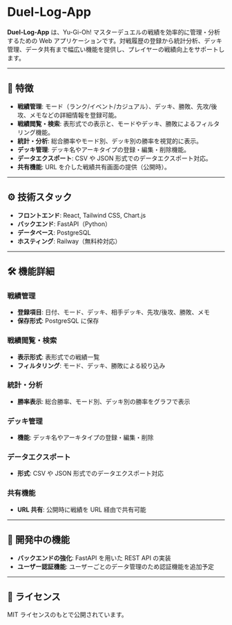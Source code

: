 # Duel-Log-App

**Duel-Log-App** は、Yu-Gi-Oh! マスターデュエルの戦績を効率的に管理・分析するための Web アプリケーションです。対戦履歴の登録から統計分析、デッキ管理、データ共有まで幅広い機能を提供し、プレイヤーの戦績向上をサポートします。

---

## 🚀 特徴

- **戦績管理**: モード（ランク/イベント/カジュアル）、デッキ、勝敗、先攻/後攻、メモなどの詳細情報を登録可能。
- **戦績閲覧・検索**: 表形式での表示と、モードやデッキ、勝敗によるフィルタリング機能。
- **統計・分析**: 総合勝率やモード別、デッキ別の勝率を視覚的に表示。
- **デッキ管理**: デッキ名やアーキタイプの登録・編集・削除機能。
- **データエクスポート**: CSV や JSON 形式でのデータエクスポート対応。
- **共有機能**: URL を介した戦績共有画面の提供（公開時）。

---

## ⚙️ 技術スタック

- **フロントエンド**: React, Tailwind CSS, Chart.js  
- **バックエンド**: FastAPI（Python）  
- **データベース**: PostgreSQL  
- **ホスティング**: Railway（無料枠対応）  

---

## 🛠️ 機能詳細

### 戦績管理

- **登録項目**: 日付、モード、デッキ、相手デッキ、先攻/後攻、勝敗、メモ
- **保存形式**: PostgreSQL に保存

### 戦績閲覧・検索

- **表示形式**: 表形式での戦績一覧
- **フィルタリング**: モード、デッキ、勝敗による絞り込み

### 統計・分析

- **勝率表示**: 総合勝率、モード別、デッキ別の勝率をグラフで表示

### デッキ管理

- **機能**: デッキ名やアーキタイプの登録・編集・削除

### データエクスポート

- **形式**: CSV や JSON 形式でのデータエクスポート対応

### 共有機能

- **URL 共有**: 公開時に戦績を URL 経由で共有可能

---

## 🧪 開発中の機能

- **バックエンドの強化**: FastAPI を用いた REST API の実装
- **ユーザー認証機能**: ユーザーごとのデータ管理のため認証機能を追加予定

---

## 📄 ライセンス

MIT ライセンスのもとで公開されています。
